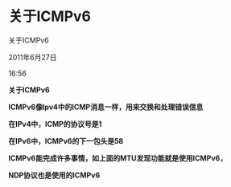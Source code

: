 # 关于ICMPv6

关于ICMPv6

2011年6月27日

16:56

**关于ICMPv6**

**ICMPv6像Ipv4中的ICMP消息一样，用来交换和处理错误信息**

**在IPv4中，ICMP的协议号是1**

**在IPv6中，ICMPv6的下一包头是58**

**ICMPv6能完成许多事情，如上面的MTU发现功能就是使用ICMPv6，**

**NDP协议也是使用的ICMPv6**